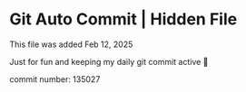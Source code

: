 # Git Auto Commit | Hidden File

This file was added Feb 12, 2025

Just for fun and keeping my daily git commit active 🤪

commit number: 135027
